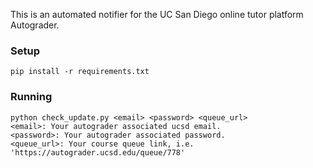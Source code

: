 This is an automated notifier for the UC San Diego online tutor platform Autograder.


### Setup
```
pip install -r requirements.txt
```

### Running

```
python check_update.py <email> <password> <queue_url>
<email>: Your autograder associated ucsd email.
<password>: Your autograder associated password.
<queue_url>: Your course queue link, i.e. 'https://autograder.ucsd.edu/queue/778'
```